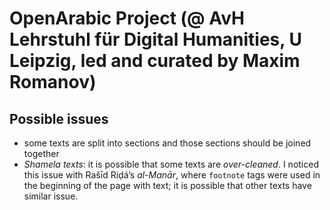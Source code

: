 # OpenArabic Project (@ AvH Lehrstuhl für Digital Humanities, U Leipzig, led and curated by Maxim Romanov)

## Possible issues

- some texts are split into sections and those sections should be joined together
- *Shamela texts*: it is possible that some texts are *over-cleaned*. I noticed this issue with Rašīd Riḍá’s *al-Manār*, where `footnote` tags were used in the beginning of the page with text; it is possible that other texts have similar issue.